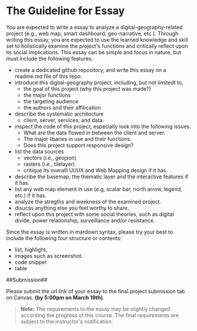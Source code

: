 # The Guideline for Essay

You are expected to write a essay to analyze a digital-geography-related project (e.g., web map, smart dashboard, geo-narrative, etc.). Through writing this essay, you are expected to use the learned knowledge and skill set to holistically examine the project's functions and critically reflect upon its social implications. This essay can be simple and focus in nature, but must include the following features:

- create a dedicated github repository, and write this essay on a readme.md file of this repo.
- introduce this digital-geography project, including, but not limitedt to,
  - the goal of this project (why this project was made?)
  - the major functions
  - the targeting audience
  - the authors and their affilication
- describe the systematic architecture
  - client, server, services, and data.
- inspect the code of this project, especially look into the following issues.
  - What are the data flowed in between the client and server.
  - The major libaries in use and their functions.
  - Does this project support responsive design?
- list the data sources
  - vectors (i.e., geojson)
  - rasters (i.e., tilelayer)
  - critique its overalll UI/UX and Web Mapping design if it has.
- describe the basemap, the thematic layer and the interactive features if it has.
- list any web map element in use (e.g, scalar bar, north arrow, legend, etc.) if it has.
- analyze the stregths and weekness of the examined project.
- disucss anything else you feel worthy to share.
- reflect upon this project with some social theories, such as digital divide, power relationship, surveillance and/or resistance.

Since the essay is written in mardown syntax, please try your best to include the following four structure or contents:

- list, highlight,
- images such as screenshot.
- code snippet
- table

##Submission##

Please submit the url link of your essay to the final project submission tab on Canvas. **(by 5:00pm on March 19th)**.


>  **Note:** The requirements to the essay may be slightly changed according the progress of this course. The final requirements are subject to the instructor's notification.
